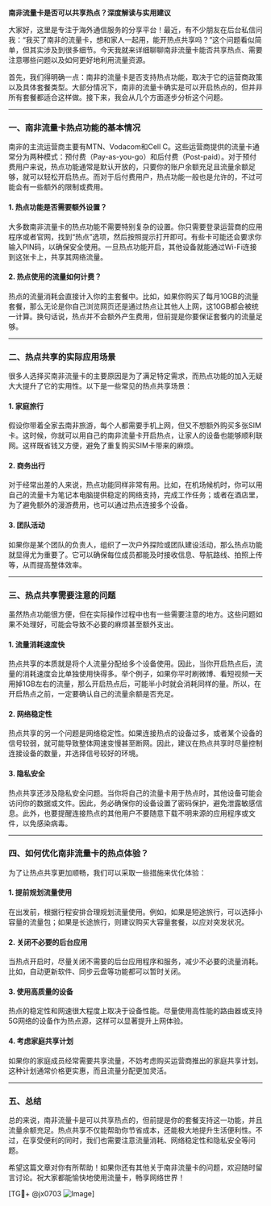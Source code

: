 **南非流量卡是否可以共享热点？深度解读与实用建议**

大家好，这里是专注于海外通信服务的分享平台！最近，有不少朋友在后台私信问我：“我买了南非的流量卡，想和家人一起用，能开热点共享吗？”这个问题看似简单，但其实涉及到很多细节。今天我就来详细聊聊南非流量卡能否共享热点、需要注意哪些问题以及如何更好地利用流量资源。

首先，我们得明确一点：南非的流量卡是否支持热点功能，取决于它的运营商政策以及具体套餐类型。大部分情况下，南非的流量卡确实是可以开启热点的，但并非所有套餐都适合这样做。接下来，我会从几个方面逐步分析这个问题。

---

### 一、南非流量卡热点功能的基本情况

南非的主流运营商主要有MTN、Vodacom和Cell C。这些运营商提供的流量卡通常分为两种模式：预付费（Pay-as-you-go）和后付费（Post-paid）。对于预付费用户来说，热点功能通常是默认开放的，只要你的账户余额充足且流量余额足够，就可以轻松开启热点。而对于后付费用户，热点功能一般也是允许的，不过可能会有一些额外的限制或费用。

#### **1. 热点功能是否需要额外设置？**
大多数南非流量卡的热点功能不需要特别复杂的设置。你只需要登录运营商的应用程序或者官网，找到“热点”选项，然后按照提示打开即可。有些卡可能还会要求你输入PIN码，以确保安全使用。一旦热点功能开启，其他设备就能通过Wi-Fi连接到这张卡上，共享其网络流量。

#### **2. 热点使用的流量如何计费？**
热点的流量消耗会直接计入你的主套餐中。比如，如果你购买了每月10GB的流量套餐，那么无论是你自己浏览网页还是通过热点让其他人上网，这10GB都会被统一计算。换句话说，热点并不会额外产生费用，但前提是你要保证套餐内的流量足够。

---

### 二、热点共享的实际应用场景

很多人选择买南非流量卡的主要原因是为了满足特定需求，而热点功能的加入无疑大大提升了它的实用性。以下是一些常见的热点共享场景：

#### **1. 家庭旅行**
假设你带着全家去南非旅游，每个人都需要手机上网，但又不想额外购买多张SIM卡。这时候，你就可以用自己的南非流量卡开启热点，让家人的设备也能够顺利联网。这样既省钱又方便，避免了重复购买SIM卡带来的麻烦。

#### **2. 商务出行**
对于经常出差的人来说，热点功能同样非常有用。比如，在机场候机时，你可以用自己的流量卡为笔记本电脑提供稳定的网络支持，完成工作任务；或者在酒店里，为了避免额外的漫游费用，也可以通过热点连接多个设备。

#### **3. 团队活动**
如果你是某个团队的负责人，组织了一次户外探险或团队建设活动，那么热点功能就显得尤为重要了。它可以确保每位成员都能及时接收信息、导航路线、拍照上传等，从而提高整体效率。

---

### 三、热点共享需要注意的问题

虽然热点功能很方便，但在实际操作过程中也有一些需要注意的地方。这些问题如果不处理好，可能会导致不必要的麻烦甚至额外支出。

#### **1. 流量消耗速度快**
热点共享的本质就是将个人流量分配给多个设备使用。因此，当你开启热点后，流量的消耗速度会比单独使用快得多。举个例子，如果你平时刷微博、看短视频一天用掉1GB左右的流量，那么开启热点后，可能半小时就会消耗同样的量。所以，在开启热点之前，一定要确认自己的流量余额是否充足。

#### **2. 网络稳定性**
热点共享的另一个问题是网络稳定性。如果连接热点的设备过多，或者某个设备的信号较弱，就可能导致整体网速变慢甚至断网。因此，建议在热点共享时尽量控制连接设备的数量，并选择信号较好的环境。

#### **3. 隐私安全**
热点共享还涉及隐私安全问题。当你将自己的流量卡用于热点时，其他设备可能会访问你的数据或文件。因此，务必确保你的设备设置了密码保护，避免泄露敏感信息。此外，也要提醒连接热点的其他用户不要随意下载不明来源的应用程序或文件，以免感染病毒。

---

### 四、如何优化南非流量卡的热点体验？

为了让热点共享更加顺畅，我们可以采取一些措施来优化体验：

#### **1. 提前规划流量使用**
在出发前，根据行程安排合理规划流量使用。例如，如果是短途旅行，可以选择小容量的流量包；如果是长途旅行，则建议购买大容量套餐，以应对突发状况。

#### **2. 关闭不必要的后台应用**
当热点开启时，尽量关闭不需要的后台应用程序和服务，减少不必要的流量消耗。比如，自动更新软件、同步云盘等功能都可以暂时关闭。

#### **3. 使用高质量的设备**
热点的稳定性和网速很大程度上取决于设备性能。尽量使用高性能的路由器或支持5G网络的设备作为热点源，这样可以显著提升上网体验。

#### **4. 考虑家庭共享计划**
如果你的家庭成员经常需要共享流量，不妨考虑购买运营商推出的家庭共享计划。这种计划通常价格更实惠，而且流量分配更加灵活。

---

### 五、总结

总的来说，南非流量卡是可以共享热点的，但前提是你的套餐支持这一功能，并且流量余额充足。热点共享不仅能帮助你节省成本，还能极大地提升生活便利性。不过，在享受便利的同时，我们也需要注意流量消耗、网络稳定性和隐私安全等问题。

希望这篇文章对你有所帮助！如果你还有其他关于南非流量卡的问题，欢迎随时留言讨论。祝大家都能愉快地使用流量卡，畅享网络世界！

[TG💪+ @jx0703 ![Image](https://github.com/user-attachments/assets/dbca1d08-cadb-493c-b0ec-ad6f7a83f270)]